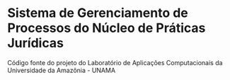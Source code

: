 # Sistema de Gerenciamento de Processos do Núcleo de Práticas Jurídicas
Código fonte do projeto do Laboratório de Aplicações Computacionais da Universidade da Amazônia - UNAMA
